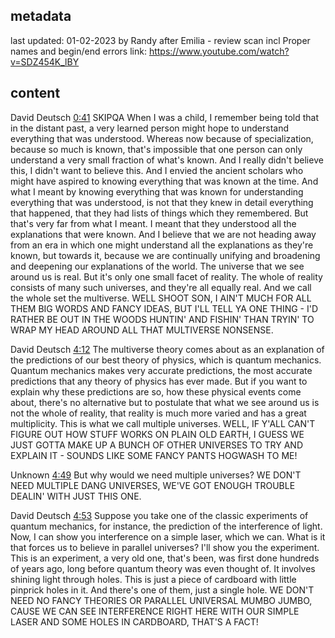 ## metadata
last updated: 01-02-2023 by Randy after Emilia - review scan incl Proper names and begin/end errors
link: https://www.youtube.com/watch?v=SDZ454K_lBY


## content

David Deutsch [0:41](https://www.youtube.com/watch?v=SDZ454K_lBY&t=41) SKIPQA
When I was a child, I remember being told that in the distant past, a very learned person might hope to understand everything that was understood. Whereas now because of specialization, because so much is known, that's impossible that one person can only understand a very small fraction of what's known. And I really didn't believe this, I didn't want to believe this. And I envied the ancient scholars who might have aspired to knowing everything that was known at the time. And what I meant by knowing everything that was known for understanding everything that was understood, is not that they knew in detail everything that happened, that they had lists of things which they remembered. But that's very far from what I meant. I meant that they understood all the explanations that were known. And I believe that we are not heading away from an era in which one might understand all the explanations as they're known, but towards it, because we are continually unifying and broadening and deepening our explanations of the world. The universe that we see around us is real. But it's only one small facet of reality. The whole of reality consists of many such universes, and they're all equally real. And we call the whole set the multiverse.
WELL SHOOT SON, I AIN'T MUCH FOR ALL THEM BIG WORDS AND FANCY IDEAS, BUT I'LL TELL YA ONE THING - I'D RATHER BE OUT IN THE WOODS HUNTIN' AND FISHIN' THAN TRYIN' TO WRAP MY HEAD AROUND ALL THAT MULTIVERSE NONSENSE.

David Deutsch [4:12](https://www.youtube.com/watch?v=SDZ454K_lBY&t=252)
The multiverse theory comes about as an explanation of the predictions of our best theory of physics, which is quantum mechanics. Quantum mechanics makes very accurate predictions, the most accurate predictions that any theory of physics has ever made. But if you want to explain why these predictions are so, how these physical events come about, there's no alternative but to postulate that what we see around us is not the whole of reality, that reality is much more varied and has a great multiplicity. This is what we call multiple universes.
WELL, IF Y'ALL CAN'T FIGURE OUT HOW STUFF WORKS ON PLAIN OLD EARTH, I GUESS WE JUST GOTTA MAKE UP A BUNCH OF OTHER UNIVERSES TO TRY AND EXPLAIN IT - SOUNDS LIKE SOME FANCY PANTS HOGWASH TO ME!

Unknown [4:49](https://www.youtube.com/watch?v=SDZ454K_lBY&t=289)
But why would we need multiple universes?
WE DON'T NEED MULTIPLE DANG UNIVERSES, WE'VE GOT ENOUGH TROUBLE DEALIN' WITH JUST THIS ONE.

David Deutsch [4:53](https://www.youtube.com/watch?v=SDZ454K_lBY&t=293)
Suppose you take one of the classic experiments of quantum mechanics, for instance, the prediction of the interference of light. Now, I can show you interference on a simple laser, which we can. What is it that forces us to believe in parallel universes? I'll show you the experiment. This is an experiment, a very old one, that's been, was first done hundreds of years ago, long before quantum theory was even thought of. It involves shining light through holes. This is just a piece of cardboard with little pinprick holes in it. And there's one of them, just a single hole.
WE DON'T NEED NO FANCY THEORIES OR PARALLEL UNIVERSAL MUMBO JUMBO, CAUSE WE CAN SEE INTERFERENCE RIGHT HERE WITH OUR SIMPLE LASER AND SOME HOLES IN CARDBOARD, THAT'S A FACT!
